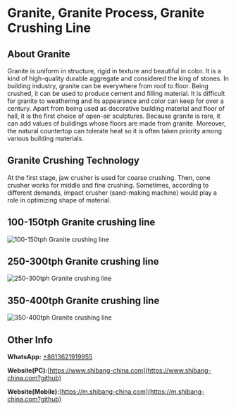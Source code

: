 # Granite, Granite Process, Granite Crushing Line
## About Granite
Granite is uniform in structure, rigid in texture and beautiful in color. It is a kind of high-quality durable aggregate and considered the king of stones. In building industry, granite can be everywhere from roof to floor. Being crushed, it can be used to produce cement and filling material. It is difficult for granite to weathering and its appearance and color can keep for over a century. Apart from being used as decorative building material and floor of hall, it is the first choice of open-air sculptures. Because granite is rare, it can add values of buildings whose floors are made from granite. Moreover, the natural countertop can tolerate heat so it is often taken priority among various building materials.
## Granite Crushing Technology
At the first stage, jaw crusher is used for coarse crushing. Then, cone crusher works for middle and fine crushing. Sometimes, according to different demands, impact crusher (sand-making machine) would play a role in optimizing shape of material.
## 100-150tph Granite crushing line
![100-150tph Granite crushing line](https://www.sbmchina.com/images/materials/hard/150-180tph.png)
## 250-300tph Granite crushing line
![250-300tph Granite crushing line](https://www.sbmchina.com/images/materials/hard/250-300tph.png)
## 350-400tph Granite crushing line
![350-400tph Granite crushing line](https://www.sbmchina.com/images/materials/hard/350-400tph.png)
## Other Info
**WhatsApp:** [+8613621919955](https://whatsapp.shibangsoft.com/WhatsApp.php)

**Website(PC):**[https://www.shibang-china.com](https://www.shibang-china.com?github)

**Website(Mobile):**[https://m.shibang-china.com](https://m.shibang-china.com?github)
